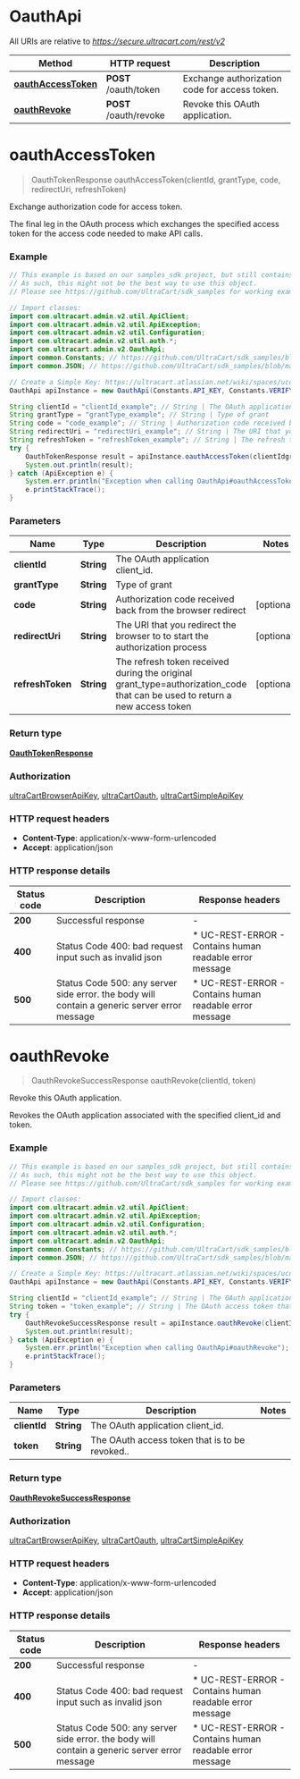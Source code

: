 # OauthApi

All URIs are relative to *https://secure.ultracart.com/rest/v2*

| Method | HTTP request | Description |
|------------- | ------------- | -------------|
| [**oauthAccessToken**](OauthApi.md#oauthAccessToken) | **POST** /oauth/token | Exchange authorization code for access token. |
| [**oauthRevoke**](OauthApi.md#oauthRevoke) | **POST** /oauth/revoke | Revoke this OAuth application. |


<a name="oauthAccessToken"></a>
# **oauthAccessToken**
> OauthTokenResponse oauthAccessToken(clientId, grantType, code, redirectUri, refreshToken)

Exchange authorization code for access token.

The final leg in the OAuth process which exchanges the specified access token for the access code needed to make API calls. 

### Example
```java
// This example is based on our samples_sdk project, but still contains auto-generated content from our sdk generators.
// As such, this might not be the best way to use this object.
// Please see https://github.com/UltraCart/sdk_samples for working examples.

// Import classes:
import com.ultracart.admin.v2.util.ApiClient;
import com.ultracart.admin.v2.util.ApiException;
import com.ultracart.admin.v2.util.Configuration;
import com.ultracart.admin.v2.util.auth.*;
import com.ultracart.admin.v2.OauthApi;
import common.Constants; // https://github.com/UltraCart/sdk_samples/blob/master/java/src/common/Constants.java
import common.JSON; // https://github.com/UltraCart/sdk_samples/blob/master/java/src/common/JSON.java

// Create a Simple Key: https://ultracart.atlassian.net/wiki/spaces/ucdoc/pages/38688545/API+Simple+Key
OauthApi apiInstance = new OauthApi(Constants.API_KEY, Constants.VERIFY_SSL_FLAG, Constants.DEBUG_MODE);

String clientId = "clientId_example"; // String | The OAuth application client_id.
String grantType = "grantType_example"; // String | Type of grant
String code = "code_example"; // String | Authorization code received back from the browser redirect
String redirectUri = "redirectUri_example"; // String | The URI that you redirect the browser to to start the authorization process
String refreshToken = "refreshToken_example"; // String | The refresh token received during the original grant_type=authorization_code that can be used to return a new access token
try {
    OauthTokenResponse result = apiInstance.oauthAccessToken(clientIdgrantTypecoderedirectUrirefreshToken);
    System.out.println(result);
} catch (ApiException e) {
    System.err.println("Exception when calling OauthApi#oauthAccessToken");
    e.printStackTrace();
}
```


### Parameters

| Name | Type | Description  | Notes |
|------------- | ------------- | ------------- | -------------|
| **clientId** | **String**| The OAuth application client_id. | |
| **grantType** | **String**| Type of grant | |
| **code** | **String**| Authorization code received back from the browser redirect | [optional] |
| **redirectUri** | **String**| The URI that you redirect the browser to to start the authorization process | [optional] |
| **refreshToken** | **String**| The refresh token received during the original grant_type&#x3D;authorization_code that can be used to return a new access token | [optional] |

### Return type

[**OauthTokenResponse**](OauthTokenResponse.md)

### Authorization

[ultraCartBrowserApiKey](../README.md#ultraCartBrowserApiKey), [ultraCartOauth](../README.md#ultraCartOauth), [ultraCartSimpleApiKey](../README.md#ultraCartSimpleApiKey)

### HTTP request headers

 - **Content-Type**: application/x-www-form-urlencoded
 - **Accept**: application/json

### HTTP response details
| Status code | Description | Response headers |
|-------------|-------------|------------------|
| **200** | Successful response |  -  |
| **400** | Status Code 400: bad request input such as invalid json |  * UC-REST-ERROR - Contains human readable error message <br>  |
| **500** | Status Code 500: any server side error.  the body will contain a generic server error message |  * UC-REST-ERROR - Contains human readable error message <br>  |

<a name="oauthRevoke"></a>
# **oauthRevoke**
> OauthRevokeSuccessResponse oauthRevoke(clientId, token)

Revoke this OAuth application.

Revokes the OAuth application associated with the specified client_id and token. 

### Example
```java
// This example is based on our samples_sdk project, but still contains auto-generated content from our sdk generators.
// As such, this might not be the best way to use this object.
// Please see https://github.com/UltraCart/sdk_samples for working examples.

// Import classes:
import com.ultracart.admin.v2.util.ApiClient;
import com.ultracart.admin.v2.util.ApiException;
import com.ultracart.admin.v2.util.Configuration;
import com.ultracart.admin.v2.util.auth.*;
import com.ultracart.admin.v2.OauthApi;
import common.Constants; // https://github.com/UltraCart/sdk_samples/blob/master/java/src/common/Constants.java
import common.JSON; // https://github.com/UltraCart/sdk_samples/blob/master/java/src/common/JSON.java

// Create a Simple Key: https://ultracart.atlassian.net/wiki/spaces/ucdoc/pages/38688545/API+Simple+Key
OauthApi apiInstance = new OauthApi(Constants.API_KEY, Constants.VERIFY_SSL_FLAG, Constants.DEBUG_MODE);

String clientId = "clientId_example"; // String | The OAuth application client_id.
String token = "token_example"; // String | The OAuth access token that is to be revoked..
try {
    OauthRevokeSuccessResponse result = apiInstance.oauthRevoke(clientIdtoken);
    System.out.println(result);
} catch (ApiException e) {
    System.err.println("Exception when calling OauthApi#oauthRevoke");
    e.printStackTrace();
}
```


### Parameters

| Name | Type | Description  | Notes |
|------------- | ------------- | ------------- | -------------|
| **clientId** | **String**| The OAuth application client_id. | |
| **token** | **String**| The OAuth access token that is to be revoked.. | |

### Return type

[**OauthRevokeSuccessResponse**](OauthRevokeSuccessResponse.md)

### Authorization

[ultraCartBrowserApiKey](../README.md#ultraCartBrowserApiKey), [ultraCartOauth](../README.md#ultraCartOauth), [ultraCartSimpleApiKey](../README.md#ultraCartSimpleApiKey)

### HTTP request headers

 - **Content-Type**: application/x-www-form-urlencoded
 - **Accept**: application/json

### HTTP response details
| Status code | Description | Response headers |
|-------------|-------------|------------------|
| **200** | Successful response |  -  |
| **400** | Status Code 400: bad request input such as invalid json |  * UC-REST-ERROR - Contains human readable error message <br>  |
| **500** | Status Code 500: any server side error.  the body will contain a generic server error message |  * UC-REST-ERROR - Contains human readable error message <br>  |

